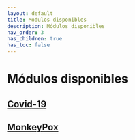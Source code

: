 ```yaml
---
layout: default
title: Modulos disponibles
description: Módulos disponibles
nav_order: 3
has_children: true
has_toc: false
---
```


# Módulos disponibles

## [Covid-19](/page3_1.md)


## [MonkeyPox](/page3_2.md)

